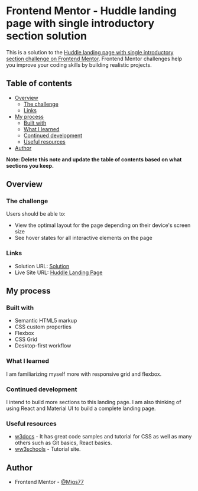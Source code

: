 # Frontend Mentor - Huddle landing page with single introductory section solution

This is a solution to the [Huddle landing page with single introductory section challenge on Frontend Mentor](https://www.frontendmentor.io/challenges/huddle-landing-page-with-a-single-introductory-section-B_2Wvxgi0). Frontend Mentor challenges help you improve your coding skills by building realistic projects. 

## Table of contents

- [Overview](#overview)
  - [The challenge](#the-challenge)
  - [Links](#links)
- [My process](#my-process)
  - [Built with](#built-with)
  - [What I learned](#what-i-learned)
  - [Continued development](#continued-development)
  - [Useful resources](#useful-resources)
- [Author](#author)

**Note: Delete this note and update the table of contents based on what sections you keep.**

## Overview

### The challenge

Users should be able to:

- View the optimal layout for the page depending on their device's screen size
- See hover states for all interactive elements on the page

### Links

- Solution URL: [Solution](https://github.com/Migs77/huddle-landing-page-single-intro.git)
- Live Site URL: [Huddle Landing Page]([https://your-live-site-url.com](https://migs77.github.io/huddle-landing-page-single-intro/))

## My process

### Built with

- Semantic HTML5 markup
- CSS custom properties
- Flexbox
- CSS Grid
- Desktop-first workflow

### What I learned

I am familiarizing myself more with responsive grid and flexbox.

### Continued development

I intend to build more sections to this landing page. I am also thinking of using React and Material UI to build a complete landing page.

### Useful resources

- [w3docs](https://www.w3docs.com) - It has great code samples and tutorial for CSS as well as many others such as Git basics, React basics.
- [ww3schools](https://w3schools.com) - Tutorial site.

## Author

- Frontend Mentor - [@Migs77](https://www.frontendmentor.io/profile/Migs77)
